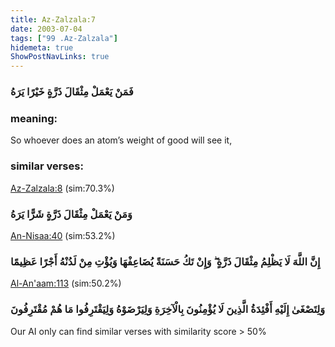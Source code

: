 ```yaml
---
title: Az-Zalzala:7
date: 2003-07-04
tags: ["99 .Az-Zalzala"]
hidemeta: true 
ShowPostNavLinks: true 
---
```

### فَمَنْ يَعْمَلْ مِثْقَالَ ذَرَّةٍ خَيْرًا يَرَهُ
### meaning: 
So whoever does an atom’s weight of good will see it,
### similar verses: 

[Az-Zalzala:8](/99/8) (sim:70.3%)

### وَمَنْ يَعْمَلْ مِثْقَالَ ذَرَّةٍ شَرًّا يَرَهُ

[An-Nisaa:40](/4/40) (sim:53.2%)

### إِنَّ اللَّهَ لَا يَظْلِمُ مِثْقَالَ ذَرَّةٍ ۖ وَإِنْ تَكُ حَسَنَةً يُضَاعِفْهَا وَيُؤْتِ مِنْ لَدُنْهُ أَجْرًا عَظِيمًا

[Al-An'aam:113](/6/113) (sim:50.2%)

### وَلِتَصْغَىٰ إِلَيْهِ أَفْئِدَةُ الَّذِينَ لَا يُؤْمِنُونَ بِالْآخِرَةِ وَلِيَرْضَوْهُ وَلِيَقْتَرِفُوا مَا هُمْ مُقْتَرِفُونَ

Our AI only can find similar verses with similarity score > 50% 

